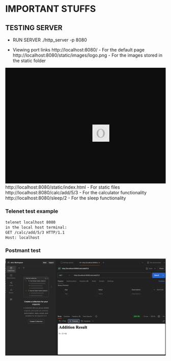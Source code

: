 # IMPORTANT STUFFS

## TESTING SERVER 
- RUN SERVER 
./http_server -p 8080

- Viewing port links
http://localhost:8080/ - For the default page
http://localhost:8080/static/images/logo.png - For the images stored in the static folder 

![alt text](<Screenshot 2025-04-28 at 1.06.26 AM.png>)
http://localhost:8080/static/index.html - For static files
http://localhost:8080/calc/add/5/3 - For the calculator functionality
http://localhost:8080/sleep/2 - For the sleep functionality


### Telenet test example
    telenet localhost 8080 
    in the local host terminal:
    GET /calc/add/5/3 HTTP/1.1
    Host: localhost 

### Postmant test 

![alt text](<Screenshot 2025-04-28 at 1.15.15 AM.png>)